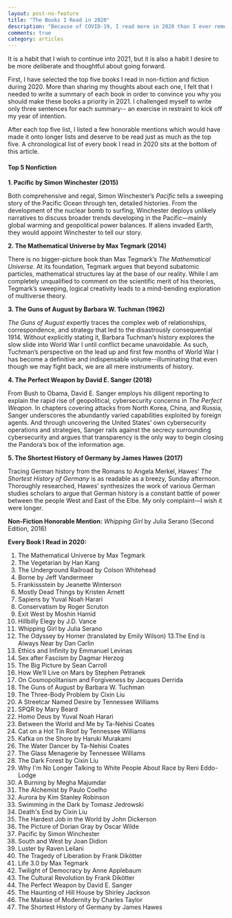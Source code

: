 ```yaml
---
layout: post-no-feature
title: "The Books I Read in 2020"
description: "Because of COVID-19, I read more in 2020 than I ever remember doing in previous years."
comments: true
category: articles
---
```


It is a habit that I wish to continue into 2021, but it is also a habit 
I desire to be more deliberate and thoughtful about going forward. 

First, I have selected the top five books I read in non-fiction and fiction during 2020. 
More than sharing my thoughts about each one, I felt that I needed to write 
a summary of each book in order to convince you why you should make these books a priority in 2021. 
I challenged myself to write only three sentences for each summary--
an exercise in restraint to kick off my year of intention. 

After each top five list, I  listed a few honorable mentions 
which would have made it onto longer lists and deserve to be read just as much as the top five. 
A chronological list of every book I read in 2020 sits at the bottom of this article.

#### Top 5 Nonfiction

**1. Pacific by Simon Winchester (2015)**
  
  Both comprehensive and regal, Simon Winchester’s *Pacific* tells a sweeping story of the Pacific Ocean 
  through ten, detailed histories. From the development of the nuclear bomb to surfing, 
  Winchester deploys unlikely narratives to discuss broader trends developing in the Pacific—mainly global warming 
  and geopolitical power balances. If aliens invaded Earth, they would appoint Winchester to tell our story.
  
**2. The Mathematical Universe by Max Tegmark (2014)**
  
  There is no bigger-picture book than Max Tegmark’s *The Mathematical Universe.* At its foundation, 
  Tegmark argues that beyond subatomic particles, mathematical structures lay at the base of our reality. 
  While I am completely unqualified to comment on the scientific merit of his theories, Tegmark’s sweeping, 
  logical creativity leads to a mind-bending exploration of multiverse theory.
  
**3. The Guns of August by Barbara W. Tuchman (1962)**
  
  *The Guns of August* expertly traces the complex web of relationships, correspondence, 
  and strategy that led to the disastrously consequential 1914. Without explicitly stating it, 
  Barbara Tuchman’s history explores the slow slide into World War I until conflict became unavoidable. 
  As such, Tuchman’s perspective on the lead up and first few months of World War I has become a definitive 
  and indispensable volume--illuminating that even though we may fight back, we are all mere instruments of history.
  
**4. The Perfect Weapon by David E. Sanger (2018)**
  
  From Bush to Obama, David E. Sanger employs his diligent reporting to explain the rapid rise of geopolitical, 
  cybersecurity concerns in *The Perfect Weapon.* In chapters covering attacks from North Korea, China, and Russia, 
  Sanger underscores the abundantly varied capabilities exploited by foreign agents. And through uncovering 
  the United States’ own cybersecurity operations and strategies, Sanger rails against the secrecy surrounding 
  cybersecurity and argues that transparency is the only way to begin closing the Pandora’s box of the information age.
  
**5. The Shortest History of Germany by James Hawes (2017)**
  
  Tracing German history from the Romans to Angela Merkel, Hawes’ *The Shortest History of Germany* is as readable as a breezy, 
  Sunday afternoon. Thoroughly researched, Hawes’ synthesizes the work of various German studies scholars 
  to argue that German history is a constant battle of power between the people West and East of the Elbe. 
  My only complaint—I wish it were longer.

**Non-Fiction Honorable Mention:** *Whipping Girl* by Julia Serano (Second Edition, 2016)

**Every Book I Read in 2020:**

1. The Mathematical Universe by Max Tegmark
2. The Vegetarian by Han Kang
3. The Underground Railroad by Colson Whitehead
4. Borne by Jeff Vandermeer
5. Frankissstein by Jeanette Winterson
6. Mostly Dead Things by Kristen Arnett
7. Sapiens by Yuval Noah Harari
8. Conservatism by Roger Scruton
9. Exit West by Moshin Hamid
10. Hillbilly Elegy by J.D. Vance
11. Whipping Girl by Julia Serano
12. The Odyssey by Homer (translated by Emily Wilson)
13.The End is Always Near by Dan Carlin
14. Ethics and Infinity by Emmanuel Levinas
15. Sex after Fascism by Dagmar Herzog
16. The Big Picture by Sean Carroll
17. How We’ll Live on Mars by Stephen Petranek
18. On Cosmopolitanism and Forgiveness by Jacques Derrida
19. The Guns of August by Barbara W. Tuchman
20. The Three-Body Problem by Cixin Liu
21. A Streetcar Named Desire by Tennessee Williams
22. SPQR by Mary Beard
23. Homo Deus by Yuval Noah Harari
24. Between the World and Me by Ta-Nehisi Coates
25. Cat on a Hot Tin Roof by Tennessee Williams
26. Kafka on the Shore by Haruki Murakami
27. The Water Dancer by Ta-Nehisi Coates
28. The Glass Menagerie by Tennessee Williams
29. The Dark Forest by Cixin Liu
30. Why I'm No Longer Talking to White People About Race by Reni Eddo-Lodge
31. A Burning by Megha Majumdar
32. The Alchemist by Paulo Coelho
33. Aurora by Kim Stanley Robinson
34. Swimming in the Dark by Tomasz Jedrowski
35. Death's End by Cixin Liu
36. The Hardest Job in the World by John Dickerson
37. The Picture of Dorian Gray by Oscar Wilde
38. Pacific by Simon Winchester
39. South and West by Joan Didion
40. Luster by Raven Leilani
41. The Tragedy of Liberation by Frank Dikötter
42. Life 3.0 by Max Tegmark
43. Twilight of Democracy by Anne Applebaum
44. The Cultural Revolution by Frank Dikötter
45. The Perfect Weapon by David E. Sanger
46. The Haunting of Hill House by Shirley Jackson
47. The Malaise of Modernity by Charles Taylor
48. The Shortest History of Germany by James Hawes

